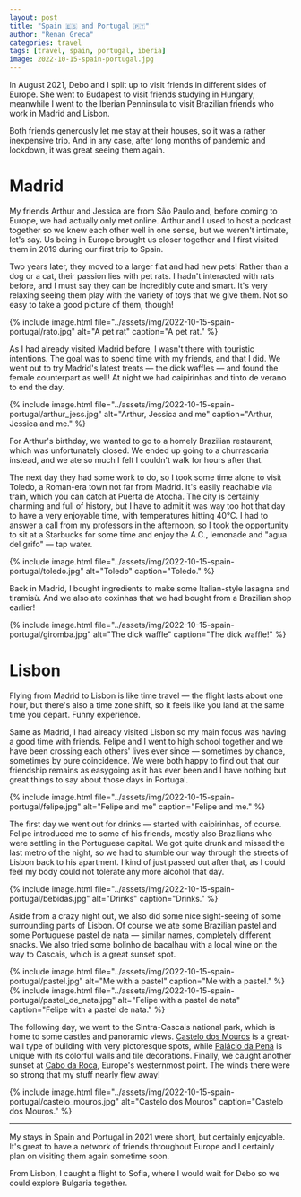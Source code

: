 ```yaml
---
layout: post
title: "Spain 🇪🇸 and Portugal 🇵🇹"
author: "Renan Greca"
categories: travel
tags: [travel, spain, portugal, iberia]
image: 2022-10-15-spain-portugal.jpg
---
```


In August 2021, Debo and I split up to visit friends in different sides of Europe.
She went to Budapest to visit friends studying in Hungary; meanwhile I went to the Iberian Penninsula to visit Brazilian friends who work in Madrid and Lisbon.

Both friends generously let me stay at their houses, so it was a rather inexpensive trip.
And in any case, after long months of pandemic and lockdown, it was great seeing them again.

# Madrid

My friends Arthur and Jessica are from São Paulo and, before coming to Europe, we had actually only met online.
Arthur and I used to host a podcast together so we knew each other well in one sense, but we weren't intimate, let's say.
Us being in Europe brought us closer together and I first visited them in 2019 during our first trip to Spain.

Two years later, they moved to a larger flat and had new pets!
Rather than a dog or a cat, their passion lies with pet rats.
I hadn't interacted with rats before, and I must say they can be incredibly cute and smart.
It's very relaxing seeing them play with the variety of toys that we give them.
Not so easy to take a good picture of them, though!

{% include image.html file="../assets/img/2022-10-15-spain-portugal/rato.jpg" alt="A pet rat" caption="A pet rat." %}

As I had already visited Madrid before, I wasn't there with touristic intentions.
The goal was to spend time with my friends, and that I did.
We went out to try Madrid's latest treats — the dick waffles — and found the female counterpart as well!
At night we had caipirinhas and tinto de verano to end the day.

{% include image.html file="../assets/img/2022-10-15-spain-portugal/arthur_jess.jpg" alt="Arthur, Jessica and me" caption="Arthur, Jessica and me." %}

For Arthur's birthday, we wanted to go to a homely Brazilian restaurant, which was unfortunately closed.
We ended up going to a churrascaria instead, and we ate so much I felt I couldn't walk for hours after that.

The next day they had some work to do, so I took some time alone to visit Toledo, a Roman-era town not far from Madrid.
It's easily reachable via train, which you can catch at Puerta de Atocha.
The city is certainly charming and full of history, but I have to admit it was way too hot that day to have a very enjoyable time, with temperatures hitting 40°C.
I had to answer a call from my professors in the afternoon, so I took the opportunity to sit at a Starbucks for some time and enjoy the A.C., lemonade and "agua del grifo" — tap water.

{% include image.html file="../assets/img/2022-10-15-spain-portugal/toledo.jpg" alt="Toledo" caption="Toledo." %}

Back in Madrid, I bought ingredients to make some Italian-style lasagna and tiramisù.
And we also ate coxinhas that we had bought from a Brazilian shop earlier!

{% include image.html file="../assets/img/2022-10-15-spain-portugal/giromba.jpg" alt="The dick waffle" caption="The dick waffle!" %}

# Lisbon

Flying from Madrid to Lisbon is like time travel — the flight lasts about one hour, but there's also a time zone shift, so it feels like you land at the same time you depart. Funny experience.

Same as Madrid, I had already visited Lisbon so my main focus was having a good time with friends.
Felipe and I went to high school together and we have been crossing each others' lives ever since — sometimes by chance, sometimes by pure coincidence.
We were both happy to find out that our friendship remains as easygoing as it has ever been and I have nothing but great things to say about those days in Portugal.

{% include image.html file="../assets/img/2022-10-15-spain-portugal/felipe.jpg" alt="Felipe and me" caption="Felipe and me." %}

The first day we went out for drinks — started with caipirinhas, of course.
Felipe introduced me to some of his friends, mostly also Brazilians who were settling in the Portuguese capital.
We got quite drunk and missed the last metro of the night, so we had to stumble our way through the streets of Lisbon back to his apartment. 
I kind of just passed out after that, as I could feel my body could not tolerate any more alcohol that day.

{% include image.html file="../assets/img/2022-10-15-spain-portugal/bebidas.jpg" alt="Drinks" caption="Drinks." %}

Aside from a crazy night out, we also did some nice sight-seeing of some surrounding parts of Lisbon.
Of course we ate some Brazilian pastel and some Portuguese pastel de nata — similar names, completely different snacks.
We also tried some bolinho de bacalhau with a local wine on the way to Cascais, which is a great sunset spot.

{% include image.html file="../assets/img/2022-10-15-spain-portugal/pastel.jpg" alt="Me with a pastel" caption="Me with a pastel." %}
{% include image.html file="../assets/img/2022-10-15-spain-portugal/pastel_de_nata.jpg" alt="Felipe with a pastel de nata" caption="Felipe with a pastel de nata." %}

The following day, we went to the Sintra-Cascais national park, which is home to some castles and panoramic views.
[Castelo dos Mouros](https://goo.gl/maps/c88yrDB3NkCYvgn96) is a great-wall type of building with very pictoresque spots, while [Palácio da Pena](https://goo.gl/maps/xqurNxbfi8n6aSLF9) is unique with its colorful walls and tile decorations.
Finally, we caught another sunset at [Cabo da Roca](https://goo.gl/maps/gJHmhdkUBdEJ4XL29), Europe's westernmost point.
The winds there were so strong that my stuff nearly flew away!

{% include image.html file="../assets/img/2022-10-15-spain-portugal/castelo_mouros.jpg" alt="Castelo dos Mouros" caption="Castelo dos Mouros." %}

<hr>

My stays in Spain and Portugal in 2021 were short, but certainly enjoyable.
It's great to have a network of friends throughout Europe and I certainly plan on visiting them again sometime soon.

From Lisbon, I caught a flight to Sofia, where I would wait for Debo so we could explore Bulgaria together.